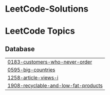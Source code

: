 # LeetCode-Solutions
<!---LeetCode Topics Start-->
# LeetCode Topics
## Database
|  |
| ------- |
| [0183-customers-who-never-order](https://github.com/fouziasharkar/LeetCode-Solutions/tree/master/0183-customers-who-never-order) |
| [0595-big-countries](https://github.com/fouziasharkar/LeetCode-Solutions/tree/master/0595-big-countries) |
| [1258-article-views-i](https://github.com/fouziasharkar/LeetCode-Solutions/tree/master/1258-article-views-i) |
| [1908-recyclable-and-low-fat-products](https://github.com/fouziasharkar/LeetCode-Solutions/tree/master/1908-recyclable-and-low-fat-products) |
<!---LeetCode Topics End-->